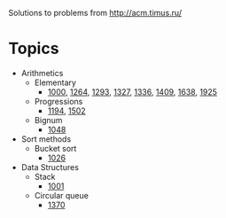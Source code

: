 Solutions to problems from http://acm.timus.ru/

# Topics

* Arithmetics
  * Elementary
    * [1000](http://acm.timus.ru/problem.aspx?space=1&num=1000), [1264](http://acm.timus.ru/problem.aspx?space=1&num=1264), [1293](http://acm.timus.ru/problem.aspx?space=1&num=1293), [1327](http://acm.timus.ru/problem.aspx?space=1&num=1327), [1336](http://acm.timus.ru/problem.aspx?space=1&num=1336), [1409](http://acm.timus.ru/problem.aspx?space=1&num=1409), [1638](http://acm.timus.ru/problem.aspx?space=1&num=1638), [1925](http://acm.timus.ru/problem.aspx?space=1&num=1925)
  * Progressions
    * [1194](http://acm.timus.ru/problem.aspx?space=1&num=1194), [1502](http://acm.timus.ru/problem.aspx?space=1&num=1502)
  * Bignum
    * [1048](http://acm.timus.ru/problem.aspx?space=1&num=1048)
* Sort methods
  * Bucket sort
    * [1026](http://acm.timus.ru/problem.aspx?space=1&num=1026)
* Data Structures
  * Stack
    * [1001](http://acm.timus.ru/problem.aspx?space=1&num=1001)
  * Circular queue
    * [1370](http://acm.timus.ru/problem.aspx?space=1&num=1370)
